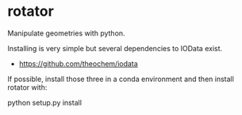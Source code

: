 # rotator
Manipulate geometries with python.

Installing is very simple but several dependencies to IOData exist.
- https://github.com/theochem/iodata

If possible, install those three in a conda environment and then install rotator with:

python setup.py install
